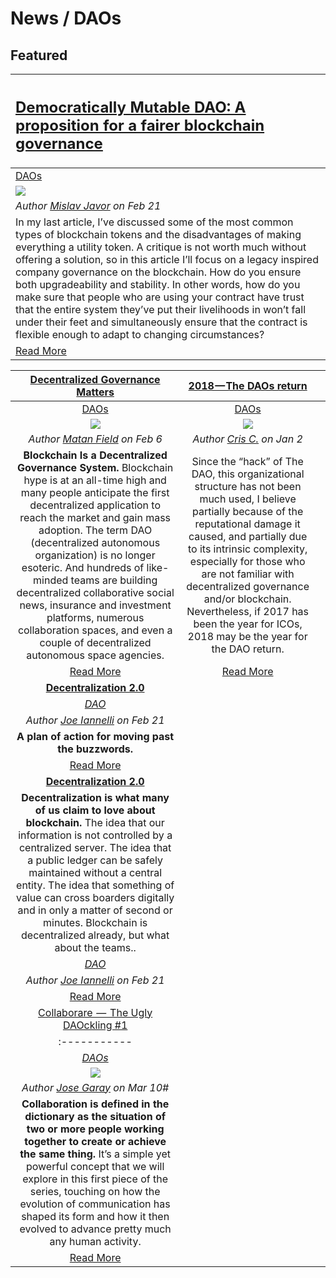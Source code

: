 # News / DAOs

## **Featured**
[<h2>Democratically Mutable DAO: A proposition for a fairer blockchain governance</h2>](https://mislavjavor.github.io/2018-02-21/Democratically-Mutable-DAO/) |
:-----------|
[DAOs](daos.md) |
[<img src="../../images/monthly_no_image.png">](https://mislavjavor.github.io/2018-02-21/Democratically-Mutable-DAO/) |
_Author [Mislav Javor](https://mislavjavor.github.io/) on Feb 21_  |
In my last article, I’ve discussed some of the most common types of blockchain tokens and the disadvantages of making everything a utility token. A critique is not worth much without offering a solution, so in this article I’ll focus on a legacy inspired company governance on the blockchain. How do you ensure both upgradeability and stability. In other words, how do you make sure that people who are using your contract have trust that the entire system they’ve put their livelihoods in won’t fall under their feet and simultaneously ensure that the contract is flexible enough to adapt to changing circumstances? |
[Read More](https://mislavjavor.github.io/2018-02-21/Democratically-Mutable-DAO/) |

[**Decentralized Governance Matters**](https://medium.com/daostack/decentralized-governance-first-principles-1fc6eaa492ed) | [**2018 — The DAOs return**](https://blog.goodaudience.com/2018-the-dao-returns-5868a473afb0)  |  |
:-----------:|:-----------:|:-----------:|
[DAOs](daos.md) | [DAOs](daos.md) |  |
[<img src="../../images/monthly_no_image.png">](https://medium.com/daostack/decentralized-governance-first-principles-1fc6eaa492ed) | [<img src="https://cdn-images-1.medium.com/max/1800/1*LnAtxkUpp_nL1vJ06FtVzw.png">](https://blog.goodaudience.com/2018-the-dao-returns-5868a473afb0) |  |
_Author [Matan Field](https://medium.com/@matanfield) on Feb 6_ | _Author [Cris C.](https://blog.goodaudience.com/@carrascosa.cobos) on Jan 2_ |  |
**Blockchain Is a Decentralized Governance System.** Blockchain hype is at an all-time high and many people anticipate the first decentralized application to reach the market and gain mass adoption. The term DAO (decentralized autonomous organization) is no longer esoteric. And hundreds of like-minded teams are building decentralized collaborative social news, insurance and investment platforms, numerous collaboration spaces, and even a couple of decentralized autonomous space agencies. | Since the “hack” of The DAO, this organizational structure has not been much used, I believe partially because of the reputational damage it caused, and partially due to its intrinsic complexity, especially for those who are not familiar with decentralized governance and/or blockchain. Nevertheless, if 2017 has been the year for ICOs, 2018 may be the year for the DAO return. |  |
[Read More](https://medium.com/daostack/decentralized-governance-first-principles-1fc6eaa492ed)| [Read More](https://blog.goodaudience.com/2018-the-dao-returns-5868a473afb0) |  |
[**Decentralization 2.0**](https://medium.com/@jtiannelli63/decentralization-2-0-2e47b263e0f2/) |  |
[_DAO_](tag.md) |  |
_Author [Joe Iannelli](https://medium.com/@jtiannelli63) on Feb 21_ |  |
**A plan of action for moving past the buzzwords.** |  |
[Read More](https://medium.com/@jtiannelli63/decentralization-2-0-2e47b263e0f2) |  |
| [**Decentralization 2.0**](https://medium.com/@jtiannelli63/decentralization-2-0-2e47b263e0f2/) |
**Decentralization is what many of us claim to love about blockchain.** The idea that our information is not controlled by a centralized server. The idea that a public ledger can be safely maintained without a central entity. The idea that something of value can cross boarders digitally and in only a matter of second or minutes. Blockchain is decentralized already, but what about the teams.. |
[_DAO_](tag.md) |
_Author [Joe Iannelli](https://medium.com/@jtiannelli63) on Feb 21_  |
[Read More](https://medium.com/@jtiannelli63/decentralization-2-0-2e47b263e0f2) |
[Collaborare  —  The Ugly DAOckling #1](https://medium.com/@joselfgaray/collaborare-the-ugly-daockling-1-1233b596223d) |
:-----------|
[_DAOs_](https://github.com/aragon/aragon-monthly/blob/master/docs/news/daos.md) |
![](https://cdn-images-1.medium.com/max/800/1*BdH_J6HmhAuK94wVCxTapg.jpeg) |
_Author [Jose Garay](https://medium.com/@joselfgaray) on Mar 10#_ |
**Collaboration is defined in the dictionary as the situation of two or more people working together to create or achieve the same thing.** It’s a simple yet powerful concept that we will explore in this first piece of the series, touching on how the evolution of communication has shaped its form and how it then evolved to advance pretty much any human activity. |
[Read More](https://medium.com/@joselfgaray/collaborare-the-ugly-daockling-1-1233b596223d) |
